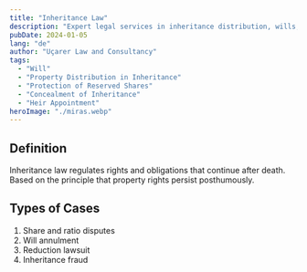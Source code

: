 ```yaml
---
title: "Inheritance Law"
description: "Expert legal services in inheritance distribution, wills, and inheritance disputes."
pubDate: 2024-01-05
lang: "de"
author: "Uçarer Law and Consultancy"
tags:
  - "Will"
  - "Property Distribution in Inheritance"
  - "Protection of Reserved Shares"
  - "Concealment of Inheritance"
  - "Heir Appointment"
heroImage: "./miras.webp"
---
```


## Definition
Inheritance law regulates rights and obligations that continue after death. Based on the principle that property rights persist posthumously.

## Types of Cases
<ol>
  <li>Share and ratio disputes</li>
  <li>Will annulment</li>
  <li>Reduction lawsuit</li>
  <li>Inheritance fraud</li>
</ol>